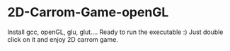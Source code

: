 # 2D-Carrom-Game-openGL

Install gcc, openGL, glu, glut....
Ready to run the executable :) Just double click on it and enjoy 2D carrom game.
